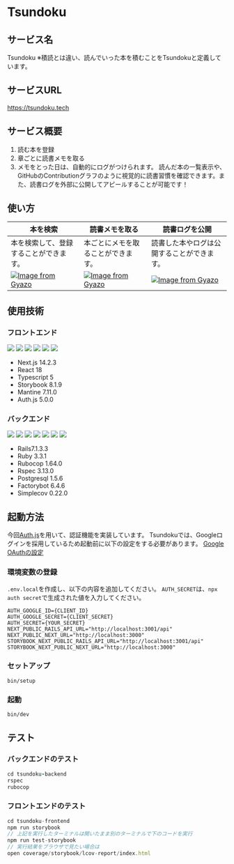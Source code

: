 # Tsundoku

## サービス名

Tsundoku
※積読とは違い、読んでいった本を積むことをTsundokuと定義しています。

## サービスURL

https://tsundoku.tech

## サービス概要

1. 読む本を登録
2. 章ごとに読書メモを取る
3. メモをとった日は、自動的にログがつけられます。
   読んだ本の一覧表示や、GitHubのContributionグラフのように視覚的に読書習慣を確認できます。また、読書ログを外部に公開してアピールすることが可能です！


## 使い方
|  本を検索  |  読書メモを取る  |  読書ログを公開  |
|  ------- | -------------  | -------------  |
|  本を検索して、登録することができます。  |  本ごとにメモを取ることができます。  |  読書した本やログは公開することができます。  |
|  [![Image from Gyazo](https://i.gyazo.com/40784b5839854e435a8fd362ceb45d2a.gif)](https://gyazo.com/40784b5839854e435a8fd362ceb45d2a)  | [![Image from Gyazo](https://i.gyazo.com/b3f97f2a78c4eb50d6968f5d855b52c2.gif)](https://gyazo.com/b3f97f2a78c4eb50d6968f5d855b52c2)  | [![Image from Gyazo](https://i.gyazo.com/4729da63da9649d1a6c027a7a690c81c.jpg)](https://gyazo.com/4729da63da9649d1a6c027a7a690c81c) |


## 使用技術
### フロントエンド
<img src='https://img.shields.io/badge/Next.js-696969.svg?logo=nextdotjs'>
<img src='https://img.shields.io/badge/React-696969.svg?logo=react'>
<img src='https://img.shields.io/badge/Typescript-696969.svg?logo=typescript'>
<img src='https://img.shields.io/badge/Storybook-696969.svg?logo=storybook'>
<img src='https://img.shields.io/badge/Mantine-696969.svg?logo=mantine'>
<img src='https://img.shields.io/badge/Auth.js-696969.svg?logo='>  

- Next.js 14.2.3
- React 18
- Typescript 5
- Storybook 8.1.9
- Mantine 7.11.0
- Auth.js 5.0.0

### バックエンド
<img src='https://img.shields.io/badge/Ruby on Rails-696969.svg?logo=rubyonrails'>
<img src='https://img.shields.io/badge/Ruby-3.3.1-696969.svg?logo=ruby'>
<img src='https://img.shields.io/badge/Rubocop-1.64.0-696969.svg?logo=rubocop'>
<img src='https://img.shields.io/badge/Rspec-3.13.0-696969.svg?logo=rspec'>
<img src='https://img.shields.io/badge/Postgresql-1.5.6-696969.svg?logo=postgresql'>
<img src='https://img.shields.io/badge/Factorybot-6.4.6-696969.svg?logo='>
<img src='https://img.shields.io/badge/Simplecov-0.22.0-696969.svg?logo='>

- Rails7.1.3.3 
- Ruby 3.3.1
- Rubocop 1.64.0
- Rspec 3.13.0
- Postgresql 1.5.6
- Factorybot 6.4.6
- Simplecov 0.22.0

## 起動方法
今回[Auth.js](https://authjs.dev/)を用いて、認証機能を実装しています。
Tsundokuでは、Googleログインを採用しているため起動前に以下の設定をする必要があります。
[Google OAuthの設定](https://github.com/reckyy/tsundoku/wiki/Google-OAuth%E3%81%AE%E8%A8%AD%E5%AE%9A)


### 環境変数の登録

`.env.local`を作成し、以下の内容を追加してください。
`AUTH_SECRET`は、`npx auth secret`で生成された値を入力してください。
```
AUTH_GOOGLE_ID={CLIENT_ID}
AUTH_GOOGLE_SECRET={CLIENT_SECRET}
AUTH_SECRET={YOUR_SECRET}
NEXT_PUBLIC_RAILS_API_URL="http://localhost:3001/api"
NEXT_PUBLIC_NEXT_URL="http://localhost:3000"
STORYBOOK_NEXT_PUBLIC_RAILS_API_URL="http://localhost:3001/api"
STORYBOOK_NEXT_PUBLIC_NEXT_URL="http://localhost:3000"
```

### セットアップ
`bin/setup`

### 起動
`bin/dev`

## テスト
### バックエンドのテスト
```ruby
cd tsundoku-backend
rspec
rubocop
```

### フロントエンドのテスト
```typescript
cd tsundoku-frontend
npm run storybook
// 上記を実行したターミナルは開いたまま別のターミナルで下のコードを実行
npm run test-storybook
// 実行結果をブラウザで見たい場合は
open coverage/storybook/lcov-report/index.html
```
